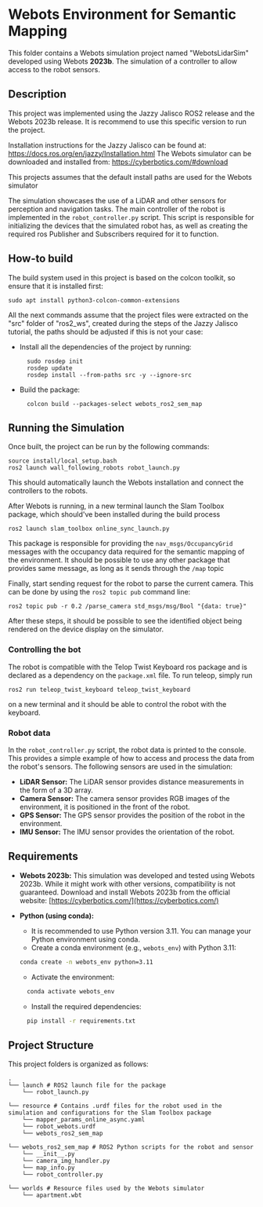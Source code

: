 # Webots Environment for Semantic Mapping

This folder contains a Webots simulation project named "WebotsLidarSim" developed using Webots **2023b**. The simulation of a controller to allow access to the robot sensors.

## Description

This project was implemented using the Jazzy Jalisco ROS2 release and the Webots 2023b release. It is recommend to use this specific version to run the project.

Installation instructions for the Jazzy Jalisco can be found at: https://docs.ros.org/en/jazzy/Installation.html
The Webots simulator can be downloaded and installed from: https://cyberbotics.com/#download

This projects assumes that the default install paths are used for the Webots simulator

The simulation showcases the use of a LiDAR and other sensors for perception and navigation tasks. The main controller of the robot is implemented in the `robot_controller.py` script. This script is responsible for initializing the devices that the simulated robot has, as well as creating the required ros Publisher and Subscribers required for it to function.

## How-to build

The build system used in this project is based on the colcon toolkit, so ensure that it is installed first:

    sudo apt install python3-colcon-common-extensions

All the next commands assume that the project files were extracted on the "src" folder of "ros2_ws", created during the steps of the Jazzy Jalisco tutorial, the paths should be adjusted
if this is not your case:

- Install all the dependencies of the project by running:

        sudo rosdep init
        rosdep update
        rosdep install --from-paths src -y --ignore-src

- Build the package:

        colcon build --packages-select webots_ros2_sem_map

## Running the Simulation

Once built, the project can be run by the following commands:

    source install/local_setup.bash
    ros2 launch wall_following_robots robot_launch.py

This should automatically launch the Webots installation and connect the controllers to the robots.

After Webots is running, in a new terminal launch the Slam Toolbox package, which should've been installed during the build process

    ros2 launch slam_toolbox online_sync_launch.py

This package is responsible for providing the `nav_msgs/OccupancyGrid` messages with the occupancy data required for the semantic mapping of the environment. It should be possible to use any other package that provides same message, as long as it sends through the `/map` topic

Finally, start sending request for the robot to parse the current camera. This can be done by using the `ros2 topic pub` command line:

    ros2 topic pub -r 0.2 /parse_camera std_msgs/msg/Bool "{data: true}"

After these steps, it should be possible to see the identified object being rendered on the device display on the simulator.

### Controlling the bot

The robot is compatible with the Telop Twist Keyboard ros package and is declared as a dependency on the `package.xml` file. To run teleop, simply run

    ros2 run teleop_twist_keyboard teleop_twist_keyboard

on a new terminal and it should be able to control the robot with the keyboard.

### Robot data

In the `robot_controller.py` script, the robot data is printed to the console. This provides a simple example of how to access and process the data from the robot's sensors. The following sensors are used in the simulation:

- **LiDAR Sensor:** The LiDAR sensor provides distance measurements in the form of a 3D array.
- **Camera Sensor:** The camera sensor provides RGB images of the environment, it is positioned in the front of the robot.
- **GPS Sensor:** The GPS sensor provides the position of the robot in the environment.
- **IMU Sensor:** The IMU sensor provides the orientation of the robot.

## Requirements

- **Webots 2023b:** This simulation was developed and tested using Webots 2023b. While it might work with other versions, compatibility is not guaranteed. Download and install Webots 2023b from the official website: [https://cyberbotics.com/](https://cyberbotics.com/)

- **Python (using conda):**
  - It is recommended to use Python version 3.11. You can manage your Python environment using conda.
  - Create a conda environment (e.g., `webots_env`) with Python 3.11:
  ```bash
  conda create -n webots_env python=3.11
  ```
  - Activate the environment:
  ```bash
    conda activate webots_env
  ```
  - Install the required dependencies:
  ```bash
    pip install -r requirements.txt
  ```

## Project Structure

This project folders is organized as follows:

    .
    └── launch # ROS2 launch file for the package
        └── robot_launch.py

    └── resource # Contains .urdf files for the robot used in the simulation and configurations for the Slam Toolbox package
        └── mapper_params_online_async.yaml
        └── robot_webots.urdf
        └── webots_ros2_sem_map

    └── webots_ros2_sem_map # ROS2 Python scripts for the robot and sensor
        └── __init__.py
        └── camera_img_handler.py
        └── map_info.py
        └── robot_controller.py

    └── worlds # Resource files used by the Webots simulator
        └── apartment.wbt
